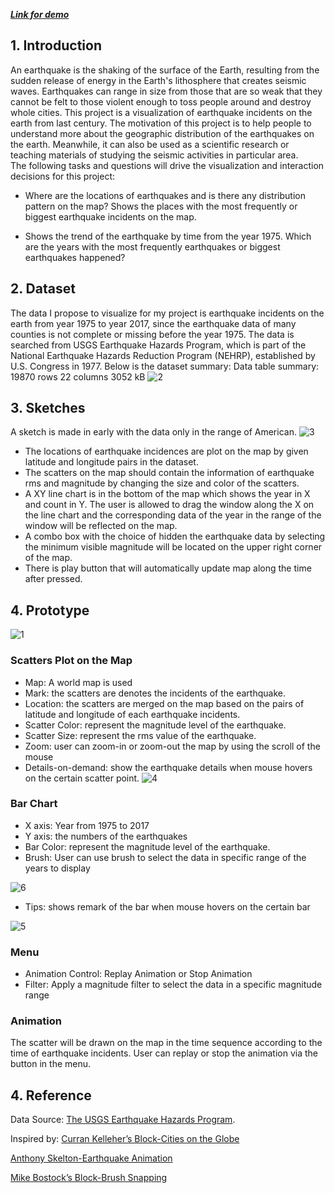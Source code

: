 [**_Link for demo_**](https://loveice622.github.io/usEarthquakeViewer/)

## 1. Introduction
An earthquake is the shaking of the surface of the Earth, resulting from the sudden release of energy in the Earth's lithosphere that creates seismic waves. Earthquakes can range in size from those that are so weak that they cannot be felt to those violent enough to toss people around and destroy whole cities.
This project is a visualization of earthquake incidents on the earth from last century. The motivation of this project is to help people to understand more about the geographic distribution of the earthquakes on the earth. Meanwhile, it can also be used as a scientific research or teaching materials of studying the seismic activities in particular area.  
The following tasks and questions will drive the visualization and interaction decisions for this project:

- Where are the locations of earthquakes and is there any distribution pattern on the map?  Shows the places with the most frequently or biggest earthquake incidents on the map.

- Shows the trend of the earthquake by time from the year 1975. Which are the years with the most frequently earthquakes or biggest earthquakes happened? 

## 2. Dataset
The data I propose to visualize for my project is earthquake incidents on the earth from year 1975 to year 2017, since the earthquake data of many counties is not complete or missing before the year 1975. The data is searched from USGS Earthquake Hazards Program, which is part of the National Earthquake Hazards Reduction Program (NEHRP), established by U.S. Congress in 1977. Below is the dataset summary:
Data table summary: 
19870 rows
22 columns
3052 kB
![2](https://user-images.githubusercontent.com/25095189/32582820-b1346dd6-c4be-11e7-88df-a3822ea1c15f.png)

## 3. Sketches
A sketch is made in early with the data only in the range of American. 
![3](https://user-images.githubusercontent.com/25095189/32582967-553f28d0-c4bf-11e7-99f9-f6ecc79706dc.jpg)
- The locations of earthquake incidences are plot on the map by given latitude and longitude pairs in the dataset.   
- The scatters on the map should contain the information of earthquake rms and magnitude by changing the size and color of the scatters. 
- A XY line chart is in the bottom of the map which shows the year in X and count in Y. The user is allowed to drag the window along the X on the line chart and the corresponding data of the year in the range of the window will be reflected on the map.
- A combo box with the choice of hidden the earthquake data by selecting the minimum visible magnitude will be located on the upper right corner of the map. 
- There is play button that will automatically update map along the time after pressed.

## 4. Prototype
![1](https://user-images.githubusercontent.com/25095189/32581084-6a63376e-c4b6-11e7-82fd-5f5c1a083178.png)
### Scatters Plot on the Map
- Map: A world map is used 
- Mark: the scatters are denotes the incidents of the earthquake. 
- Location: the scatters are merged on the map based on the pairs of latitude and longitude of each earthquake incidents.
- Scatter Color: represent the magnitude level of the earthquake. 
- Scatter Size: represent the rms value of the earthquake.
- Zoom: user can zoom-in or zoom-out the map by using the scroll of the mouse
- Details-on-demand: show the earthquake details when mouse hovers on the certain scatter point.
![4](https://user-images.githubusercontent.com/25095189/32583723-31807440-c4c3-11e7-8ee4-8533881d8a04.png)

### Bar Chart 
- X axis: Year from 1975 to 2017
- Y axis: the numbers of the earthquakes 
- Bar Color: represent the magnitude level of the earthquake.
- Brush: User can use brush to select the data in specific range of the years to display

![6](https://user-images.githubusercontent.com/25095189/32584881-a56e616e-c4c8-11e7-8f78-3a0e69bb5c94.png)

- Tips: shows remark of the bar when mouse hovers on the certain bar

![5](https://user-images.githubusercontent.com/25095189/32583864-981899ee-c4c3-11e7-93f9-04e7cf02b67a.png)

### Menu
- Animation Control:  Replay Animation or Stop Animation
- Filter: Apply a magnitude filter to select the data in a specific magnitude range

### Animation
The scatter will be drawn on the map in the time sequence according to the time of earthquake incidents. User can replay or stop the animation via the button in the menu.
 
## 4. Reference
Data Source: [The USGS Earthquake Hazards Program](https://earthquake.usgs.gov/earthquakes/search/).

Inspired by: [Curran Kelleher’s Block-Cities on the Globe](https://bl.ocks.org/curran/115407b42ef85b0758595d05c825b346)

[Anthony Skelton-Earthquake Animation](https://anthonyskelton.com/2016/d3-js-earthquake-visualizations/)

[Mike Bostock’s Block-Brush Snapping](https://bl.ocks.org/mbostock/6232537)

